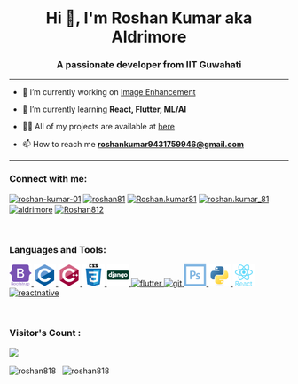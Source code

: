 <h1 align="center">Hi 👋, I'm Roshan Kumar aka Aldrimore</h1>
<h3 align="center">A passionate developer from IIT Guwahati</h3>

***

- 🔭 I’m currently working on [Image Enhancement]()

- 🌱 I’m currently learning **React, Flutter, ML/AI**

- 👨‍💻 All of my projects are available at [here](https://roshan818.github.io)

- 📫 How to reach me **roshankumar9431759946@gmail.com**

***

<h3 align="left">Connect with me:</h3>
<p align="left">
<a href="https://www.linkedin.com/in/roshan-kumar-01/" target="blank"><img align="center" src="https://raw.githubusercontent.com/rahuldkjain/github-profile-readme-generator/master/src/images/icons/Social/linked-in-alt.svg" alt="roshan-kumar-01" height="30" width="40" /></a>
<a href="https://www.kaggle.com/roshan81" target="blank"><img align="center" src="https://raw.githubusercontent.com/rahuldkjain/github-profile-readme-generator/master/src/images/icons/Social/kaggle.svg" alt="roshan81" height="30" width="40" /></a>
<a href="https://www.facebook.com/Roshan.kumar81/" target="blank"><img align="center" src="https://raw.githubusercontent.com/rahuldkjain/github-profile-readme-generator/master/src/images/icons/Social/facebook.svg" alt="Roshan.kumar81" height="30" width="40" /></a>
<a href="https://www.instagram.com/roshan.kumar_81/" target="blank"><img align="center" src="https://raw.githubusercontent.com/rahuldkjain/github-profile-readme-generator/master/src/images/icons/Social/instagram.svg" alt="roshan.kumar_81" height="30" width="40" /></a>
<a href="https://www.codechef.com/users/aldrimore" target="blank"><img align="center" src="https://cdn.jsdelivr.net/npm/simple-icons@3.1.0/icons/codechef.svg" alt="aldrimore" height="30" width="40" /></a>
<a href="https://codeforces.com/profile/Roshan812" target="blank"><img align="center" src="https://cdn.jsdelivr.net/npm/simple-icons@3.0.1/icons/codeforces.svg" alt="Roshan812" height="30" width="40" /></a>
</p>

<br>

### <h3 align="left">Languages and Tools:</h3>
<p align="left"> <a href="https://getbootstrap.com" target="_blank"> <img src="https://raw.githubusercontent.com/devicons/devicon/master/icons/bootstrap/bootstrap-plain-wordmark.svg" alt="bootstrap" width="40" height="40"/> </a> 
<a href="https://www.cprogramming.com/" target="_blank"> <img src="https://raw.githubusercontent.com/devicons/devicon/master/icons/c/c-original.svg" alt="c" width="40" height="40"/> </a> 
<a href="https://www.w3schools.com/cpp/" target="_blank"> <img src="https://raw.githubusercontent.com/devicons/devicon/master/icons/cplusplus/cplusplus-original.svg" alt="cplusplus" width="40" height="40"/> </a> 
<a href="https://www.w3schools.com/css/" target="_blank"> <img src="https://raw.githubusercontent.com/devicons/devicon/master/icons/css3/css3-original-wordmark.svg" alt="css3" width="40" height="40"/> </a> 
<a href="https://www.djangoproject.com/" target="_blank"> <img src="https://raw.githubusercontent.com/devicons/devicon/master/icons/django/django-original.svg" alt="django" width="40" height="40"/> </a> 
<a href="https://flutter.dev" target="_blank"> <img src="https://www.vectorlogo.zone/logos/flutterio/flutterio-icon.svg" alt="flutter" width="40" height="40"/> </a> 
<a href="https://git-scm.com/" target="_blank"> <img src="https://www.vectorlogo.zone/logos/git-scm/git-scm-icon.svg" alt="git" width="40" height="40"/> </a> 
<a href="https://www.photoshop.com/en" target="_blank"> <img src="https://raw.githubusercontent.com/devicons/devicon/master/icons/photoshop/photoshop-line.svg" alt="photoshop" width="40" height="40"/> </a> 
<a href="https://www.python.org" target="_blank"> <img src="https://raw.githubusercontent.com/devicons/devicon/master/icons/python/python-original.svg" alt="python" width="40" height="40"/> </a> 
<a href="https://reactjs.org/" target="_blank"> <img src="https://raw.githubusercontent.com/devicons/devicon/master/icons/react/react-original-wordmark.svg" alt="react" width="40" height="40"/> </a> <a href="https://reactnative.dev/" target="_blank"> <img src="https://reactnative.dev/img/header_logo.svg" alt="reactnative" width="40" height="40"/> </a> 
 </p>
<br>
<p>
  
### Visitor's Count : 
  
  <img align =" left" src="https://profile-counter.glitch.me/Roshan818/count.svg"> 
</p>
<p>
<img src="https://github-readme-stats.vercel.app/api?username=Roshan818&show_icons=true&locale=en" alt="roshan818" /> &nbsp;
<img src="https://github-readme-stats.vercel.app/api/top-langs?username=Roshan818&show_icons=true&locale=en&layout=compact" alt="roshan818" />
</p>


  

  

<!--
**Roshan818/Roshan818** is a ✨ _special_ ✨ repository because its `README.md` (this file) appears on your GitHub profile.

Here are some ideas to get you started:

- 🔭 I’m currently working on ...
- 🌱 I’m currently learning ...
- 👯 I’m looking to collaborate on ...
- 🤔 I’m looking for help with ...
- 💬 Ask me about ...
- 📫 How to reach me: ...
- 😄 Pronouns: ...
- ⚡ Fun fact: ...
-->

